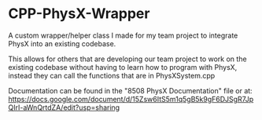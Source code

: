 # CPP-PhysX-Wrapper
A custom wrapper/helper class I made for my team project to integrate PhysX into an existing codebase.

This allows for others that are developing our team project to work on the existing codebase without having to learn how to program with PhysX, instead they can call the functions that are in PhysXSystem.cpp

Documentation can be found in the "8508 PhysX Documentation" file or at: 
https://docs.google.com/document/d/15Zsw6ItS5m1q5gB5k9gF6DJSgR7JpQIrI-aWnQrtdZA/edit?usp=sharing
